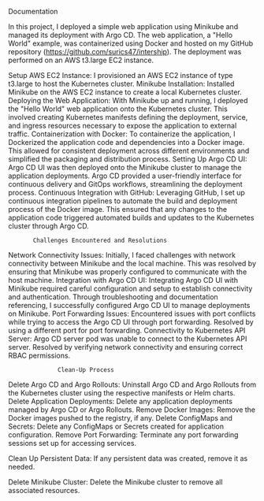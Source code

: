 Documentation 

In this project, I deployed a simple web application using Minikube and managed its deployment with Argo CD. The web application, a "Hello World" example, was containerized using Docker and hosted on my GitHub repository (https://github.com/surics47/intership). The deployment was performed on an AWS t3.large EC2 instance.

Setup AWS EC2 Instance: I provisioned an AWS EC2 instance of type t3.large to host the Kubernetes cluster. 
Minikube Installation: Installed Minikube on the AWS EC2 instance to create a local Kubernetes cluster. 
Deploying the Web Application: With Minikube up and running, I deployed the "Hello World" web application onto the Kubernetes cluster. This involved creating Kubernetes manifests defining the deployment, service, and ingress resources necessary to expose the application to external traffic. 
Containerization with Docker: To containerize the application, I Dockerized the application code and dependencies into a Docker image. This allowed for consistent deployment across different environments and simplified the packaging and distribution process. 
Setting Up Argo CD UI: Argo CD UI was then deployed onto the Minikube cluster to manage the application deployments. Argo CD provided a user-friendly interface for continuous delivery and GitOps workflows, streamlining the deployment process. 
Continuous Integration with GitHub: Leveraging GitHub, I set up continuous integration pipelines to automate the build and deployment process of the Docker image. This ensured that any changes to the application code triggered automated builds and updates to the Kubernetes cluster through Argo CD. 

 

           Challenges Encountered and Resolutions
Network Connectivity Issues: Initially, I faced challenges with network connectivity between Minikube and the local machine. This was resolved by ensuring that Minikube was properly configured to communicate with the host machine. 
Integration with Argo CD UI: Integrating Argo CD UI with Minikube required careful configuration and setup to establish connectivity and authentication. Through troubleshooting and documentation referencing, I successfully configured Argo CD UI to manage deployments on Minikube. 
Port Forwarding Issues: Encountered issues with port conflicts while trying to access the Argo CD UI through port forwarding. Resolved by using a different port for port forwarding. 
Connectivity to Kubernetes API Server: Argo CD server pod was unable to connect to the Kubernetes API server. Resolved by verifying network connectivity and ensuring correct RBAC permissions. 
 

                  Clean-Up Process 
Delete Argo CD and Argo Rollouts: Uninstall Argo CD and Argo Rollouts from the Kubernetes cluster using the respective manifests or Helm charts. 
Delete Application Deployments: Delete any application deployments managed by Argo CD or Argo Rollouts. 
Remove Docker Images: Remove the Docker images pushed to the registry, if any. 
Delete ConfigMaps and Secrets: Delete any ConfigMaps or Secrets created for application configuration. 
Remove Port Forwarding: Terminate any port forwarding sessions set up for accessing services. 

 

Clean Up Persistent Data: If any persistent data was created, remove it as needed. 

 

Delete Minikube Cluster: Delete the Minikube cluster to remove all associated resources. 
